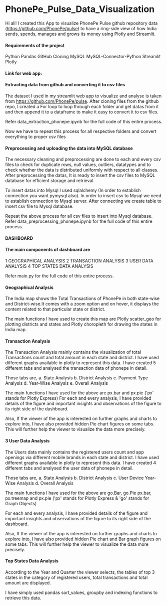 # PhonePe_Pulse_Data_Visualization
Hi all! I created this App to visualize PhonePe Pulse github repository data (https://github.com/PhonePe/pulse) to have a ring-side view of how India sends, spends, manages and grows its money using Plotly and Streamlit.

#### Requirements of the project
Python
Pandas
GitHub Cloning
MySQL
MySQL-Connector-Python
Streamlit
Plotly

#### Link for web app: 

#### Extracting data from github and converting it to csv files
The dataset I used in my streamlit web app to visualize and analyse is taken from https://github.com/PhonePe/pulse.
After cloning files from the github repo, I created a For loop to loop through each folder and get datas from it and then append it to a dataframe to make it easy to convert it to csv files.

Refer data_extraction_phonepe.ipynb for the full code of this entire process.

Now we have to repeat this process for all respective folders and convert everything to proper csv files

#### Preprocessing and uploading the data into MySQL database
The necessary cleaning and preprocessing are done to each and every csv files to check for duplicate rows, null values, outliers, datatypes and to check whether the data is distributed uniformly with respect to all classes.
After preprocessing the datas, It is ready to insert the csv files to MySQL database for efficient storage and retrieval.

To insert datas into Mysql I used sqlalchemy (In order to establish connection you want pymysql also). In order to insert csv to Mysql we need to establish connection to Mysql server. After connecting we create table to insert csv file to Mysql database. 

Repeat the above process for all csv files to insert into Mysql database. Refer data_preprocessing_phonepe.ipynb for the full code of this entire process.

#### DASHBOARD
#### The main components of dashboard are
1 GEOGRAPHICAL ANALYSIS
2 TRANSACTION ANALYSIS
3 USER DATA ANALYSIS
4 TOP STATES DATA ANALYSIS

Refer main.py for the full code of this entire process.

#### Geographical Analysis
The India map shows the Total Transactions of PhonePe in both state-wise and District-wise.It comes with a zoom option and on hover, it displays the content related to that particular state or district. 

The main functions I have used to create this map are Plotly scatter_geo for plotting districts and states and Plotly choropleth for drawing the states in India map.

#### Transaction Analysis
The Transaction Analysis mainly contains the visualization of total Transactions count and total amount in each state and district. I have used different graphs available in plotly to represent this data. I have created 5 different tabs and analysed the transaction data of phonepe in detail.

Those tabs are,
a. State Analysis
b. District Analysis
c. Payment Type Analysis
d. Year-Wise Analysis
e. Overall Analysis

The main functions I have used for the above are px.bar and px.pie ('px' stands for Plotly Express)
For each and every analysis, I have provided details of the figure and important insights and observations of the figure to its right side of the dashboard.

Also, If the viewer of the app is interested on further graphs and charts to explore into, I have also provided hidden Pie chart figures on some tabs. This will further help the viewer to visualize the data more precisely.

#### 3 User Data Analysis
The Users data mainly contains the registered users count and app openings via different mobile brands in each state and district. I have used different graphs available in plotly to represent this data. I have created 4 different tabs and analysed the user data of phonepe in detail.

Those tabs are,
a. State Analysis
b. District Analysis
c. User Device Year-Wise Analysis
d. Overall Analysis

The main functions I have used for the above are go.Bar, go.Pie px.bar, px.treemap and px.pie ('px' stands for Plotly Express & 'go' stands for Graph Objects)

For each and every analysis, I have provided details of the figure and important insights and observations of the figure to its right side of the dashboard.

Also, If the viewer of the app is interested on further graphs and charts to explore into, I have also provided hidden Pie chart and Bar graph figures on some tabs. This will further help the viewer to visualize the data more precisely.

#### Top States Data Analysis
According to the Year and Quarter the viewer selects, the tables of top 3 states in the category of registered users, total transactions and total amount are displayed.

I have simply used pandas sort_values, groupby and indexing functions to retrieve this data.
